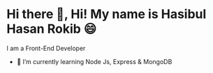 # Hi there 👋, Hi! My name is Hasibul Hasan Rokib 😄
 I am a Front-End Developer 

- 🌱 I’m currently learning Node Js, Express & MongoDB 



